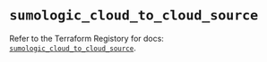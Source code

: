 # `sumologic_cloud_to_cloud_source`

Refer to the Terraform Registory for docs: [`sumologic_cloud_to_cloud_source`](https://www.terraform.io/docs/providers/sumologic/r/cloud_to_cloud_source).
